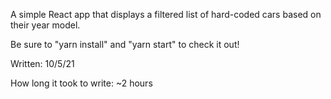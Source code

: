 A simple React app that displays a filtered list of hard-coded cars based on their year model.

Be sure to "yarn install" and "yarn start" to check it out!

Written: 10/5/21

How long it took to write: ~2 hours
